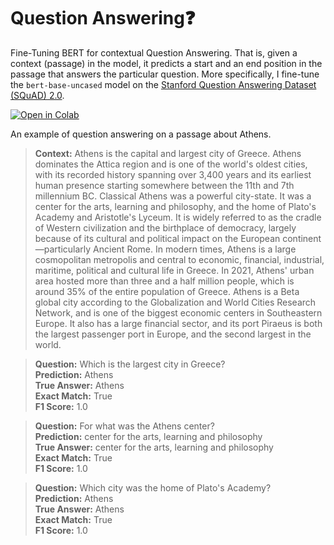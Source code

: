 # Question Answering❓

Fine-Tuning BERT for contextual Question Answering. That is, given a context (passage) in the model, it predicts a start and an end position in the passage that answers the particular question. More specifically, I fine-tune the `bert-base-uncased` model on the [Stanford Question Answering Dataset (SQuAD) 2.0](https://rajpurkar.github.io/SQuAD-explorer/).

[![Open in Colab](https://colab.research.google.com/assets/colab-badge.svg)](https://colab.research.google.com/drive/1WxGxCFE_1cESJ02baaBY-HBHmGjSlxJx?usp=sharing) 

An example of question answering on a passage about Athens.

> **Context:** Athens is the capital and largest city of Greece. Athens dominates the Attica region and is one of the world's oldest cities, 
             with its recorded history spanning over 3,400 years and its earliest human presence starting somewhere between the 11th and 7th millennium BC.
             Classical Athens was a powerful city-state. It was a center for the arts, learning and philosophy, and the home of Plato's Academy and Aristotle's Lyceum. It is widely referred to as the cradle of Western civilization and the birthplace of democracy, largely because of its cultural and political impact on the European continent—particularly Ancient Rome. In modern times, Athens is a large cosmopolitan metropolis and central to economic, financial, industrial, maritime, political and cultural life in Greece. In 2021, Athens' urban area hosted more than three and a half million people, which is around 35% of the entire population of Greece. Athens is a Beta global city according to the Globalization and World Cities Research Network, and is one of the biggest economic centers in Southeastern Europe. It also has a large financial sector, and its port Piraeus is both the largest passenger port in Europe, and the second largest in the world.

> **Question:** Which is the largest city in Greece?  
  **Prediction:** Athens  
  **True Answer:** Athens  
  **Exact Match:** True  
  **F1 Score:** 1.0

> **Question:** For what was the Athens center?  
  **Prediction:** center for the arts, learning and philosophy  
  **True Answer:** center for the arts, learning and philosophy  
  **Exact Match:** True  
  **F1 Score:** 1.0

> **Question:** Which city was the home of Plato's Academy?  
  **Prediction:** Athens  
  **True Answer:** Athens  
  **Exact Match:** True  
  **F1 Score:** 1.0
